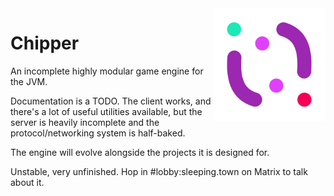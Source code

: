 <img src="doc/logo.png" align="right" width="180px"/>

# Chipper
An incomplete highly modular game engine for the JVM.

Documentation is a TODO. The client works, and there's a lot of useful utilities available, but the server is heavily incomplete and the protocol/networking system is half-baked.

The engine will evolve alongside the projects it is designed for.

Unstable, very unfinished. Hop in #lobby:sleeping.town on Matrix to talk about it.
